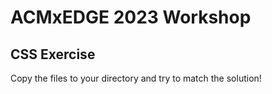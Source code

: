 # ACMxEDGE 2023 Workshop

## CSS Exercise

Copy the files to your directory and try to match the solution!